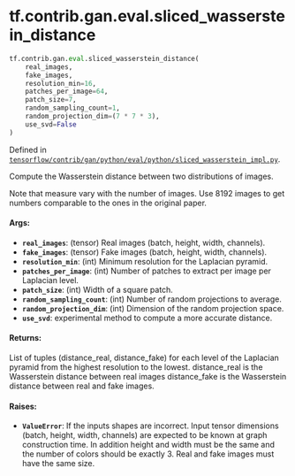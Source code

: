 <div itemscope itemtype="http://developers.google.com/ReferenceObject">
<meta itemprop="name" content="tf.contrib.gan.eval.sliced_wasserstein_distance" />
<meta itemprop="path" content="Stable" />
</div>

# tf.contrib.gan.eval.sliced_wasserstein_distance

``` python
tf.contrib.gan.eval.sliced_wasserstein_distance(
    real_images,
    fake_images,
    resolution_min=16,
    patches_per_image=64,
    patch_size=7,
    random_sampling_count=1,
    random_projection_dim=(7 * 7 * 3),
    use_svd=False
)
```



Defined in [`tensorflow/contrib/gan/python/eval/python/sliced_wasserstein_impl.py`](https://www.tensorflow.org/code/tensorflow/contrib/gan/python/eval/python/sliced_wasserstein_impl.py).

Compute the Wasserstein distance between two distributions of images.

Note that measure vary with the number of images. Use 8192 images to get
numbers comparable to the ones in the original paper.

#### Args:

* <b>`real_images`</b>: (tensor) Real images (batch, height, width, channels).
* <b>`fake_images`</b>: (tensor) Fake images (batch, height, width, channels).
* <b>`resolution_min`</b>: (int) Minimum resolution for the Laplacian pyramid.
* <b>`patches_per_image`</b>: (int) Number of patches to extract per image per
      Laplacian level.
* <b>`patch_size`</b>: (int) Width of a square patch.
* <b>`random_sampling_count`</b>: (int) Number of random projections to average.
* <b>`random_projection_dim`</b>: (int) Dimension of the random projection space.
* <b>`use_svd`</b>: experimental method to compute a more accurate distance.

#### Returns:

List of tuples (distance_real, distance_fake) for each level of the
Laplacian pyramid from the highest resolution to the lowest.
  distance_real is the Wasserstein distance between real images
  distance_fake is the Wasserstein distance between real and fake images.

#### Raises:

* <b>`ValueError`</b>: If the inputs shapes are incorrect. Input tensor dimensions
    (batch, height, width, channels) are expected to be known at graph
    construction time. In addition height and width must be the same and the
    number of colors should be exactly 3. Real and fake images must have the
    same size.
